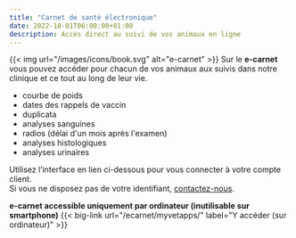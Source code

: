 ```yaml
---
title: "Carnet de santé électronique"
date: 2022-10-01T06:00:00+01:00
description: Accès direct au suivi de vos animaux en ligne
---
```


{{< img url="/images/icons/book.svg" alt="e-carnet" >}}
Sur le **e-carnet** vous pouvez accéder pour chacun de vos animaux aux suivis dans notre clinique et ce tout au long de leur vie.
- courbe de poids
- dates des rappels de vaccin
- duplicata 
- analyses sanguines
- radios (délai d'un mois après l'examen)
- analyses histologiques
- analyses urinaires

Utilisez l’interface en lien ci-dessous pour vous connecter à votre compte client.  
Si vous ne disposez pas de votre identifiant, [contactez-nous](/#takePhone).  


**e-carnet accessible uniquement par ordinateur (inutilisable sur smartphone)**
{{< big-link url="/ecarnet/myvetapps/" label="Y accéder (sur ordinateur)" >}}